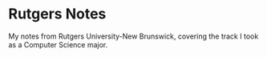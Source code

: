 # Rutgers Notes

My notes from Rutgers University-New Brunswick, covering the track I took as a Computer Science major.